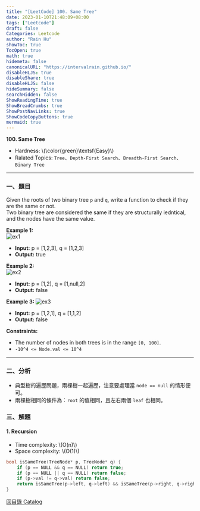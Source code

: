 ```yaml
---
title: "[LeetCode] 100. Same Tree"
date: 2023-01-10T21:48:09+08:00
tags: ["Leetcode"]
draft: false
Categories: Leetcode
author: "Rain Hu"
showToc: true
TocOpen: true
math: true
hidemeta: false
canonicalURL: "https://intervalrain.github.io/"
disableHLJS: true
disableShare: true
disableHLJS: false
hideSummary: false
searchHidden: false
ShowReadingTime: true
ShowBreadCrumbs: true
ShowPostNavLinks: true
ShowCodeCopyButtons: true
mermaid: true
---
```

**100. Same Tree**
+ Hardness: \\(\color{green}\textsf{Easy}\\)
+ Ralated Topics: `Tree`、`Depth-First Search`、`Breadth-First Search`、`Binary Tree`
---
### 一、題目
Given the roots of two binary tree `p` and `q`, write a function to check if they are the same or not.  
Two binary tree are considered the same if they are structurally iedntical, and the nodes have the same value.

**Example 1:**  
![ex1](https://assets.leetcode.com/uploads/2020/12/20/ex1.jpg)
+ **Input:** p = [1,2,3], q = [1,2,3]
+ **Output:** true   

**Example 2:**  
![ex2](https://assets.leetcode.com/uploads/2020/12/20/ex2.jpg)
+ **Input:** p = [1,2], q = [1,null,2]
+ **Output:** false

**Example 3:**
![ex3](https://assets.leetcode.com/uploads/2020/12/20/ex3.jpg)
+ **Input:** p = [1,2,1], q = [1,1,2]
+ **Output:** false

**Constraints:** 
+ The number of nodes in both trees is in the range `[0, 100]`.
+ `-10^4 <= Node.val <= 10^4`

---

### 二、分析
+ 典型樹的遍歷問題，兩棵樹一起遍歷，注意要處理當 `node == null` 的情形便可。
+ 兩棵樹相同的條件為：`root` 的值相同，且左右兩個 `leaf` 也相同。

### 三、解題
#### 1. Recursion
+ Time complexity: \\(O(n)\\)
+ Space complexity: \\(O(1)\\)
```C++
bool isSameTree(TreeNode* p, TreeNode* q) {
    if (p == NULL && q == NULL) return true;
    if (p == NULL || q == NULL) return false;
    if (p->val != q->val) return false;
    return isSameTree(p->left, q->left) && isSameTree(p->right, q->right);
}

```
[回目錄 Catalog](/leetcode)

